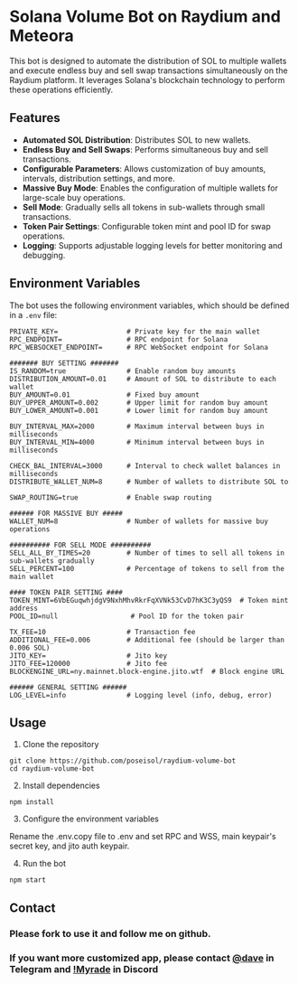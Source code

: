 # Solana Volume Bot on Raydium and Meteora

This bot is designed to automate the distribution of SOL to multiple wallets and execute endless buy and sell swap transactions simultaneously on the Raydium platform. It leverages Solana's blockchain technology to perform these operations efficiently.

## Features

- **Automated SOL Distribution**: Distributes SOL to new wallets.
- **Endless Buy and Sell Swaps**: Performs simultaneous buy and sell transactions.
- **Configurable Parameters**: Allows customization of buy amounts, intervals, distribution settings, and more.
- **Massive Buy Mode**: Enables the configuration of multiple wallets for large-scale buy operations.
- **Sell Mode**: Gradually sells all tokens in sub-wallets through small transactions.
- **Token Pair Settings**: Configurable token mint and pool ID for swap operations.
- **Logging**: Supports adjustable logging levels for better monitoring and debugging.

## Environment Variables

The bot uses the following environment variables, which should be defined in a `.env` file:

```env
PRIVATE_KEY=                 # Private key for the main wallet
RPC_ENDPOINT=                # RPC endpoint for Solana
RPC_WEBSOCKET_ENDPOINT=      # RPC WebSocket endpoint for Solana

####### BUY SETTING #######
IS_RANDOM=true               # Enable random buy amounts
DISTRIBUTION_AMOUNT=0.01     # Amount of SOL to distribute to each wallet
BUY_AMOUNT=0.01              # Fixed buy amount
BUY_UPPER_AMOUNT=0.002       # Upper limit for random buy amount
BUY_LOWER_AMOUNT=0.001       # Lower limit for random buy amount

BUY_INTERVAL_MAX=2000        # Maximum interval between buys in milliseconds
BUY_INTERVAL_MIN=4000        # Minimum interval between buys in milliseconds

CHECK_BAL_INTERVAL=3000      # Interval to check wallet balances in milliseconds
DISTRIBUTE_WALLET_NUM=8      # Number of wallets to distribute SOL to

SWAP_ROUTING=true            # Enable swap routing

###### FOR MASSIVE BUY #####
WALLET_NUM=8                 # Number of wallets for massive buy operations

########## FOR SELL MODE ##########
SELL_ALL_BY_TIMES=20         # Number of times to sell all tokens in sub-wallets gradually
SELL_PERCENT=100             # Percentage of tokens to sell from the main wallet

#### TOKEN PAIR SETTING ####
TOKEN_MINT=6VbEGuqwhjdgV9NxhMhvRkrFqXVNk53CvD7hK3C3yQS9  # Token mint address
POOL_ID=null                  # Pool ID for the token pair

TX_FEE=10                    # Transaction fee
ADDITIONAL_FEE=0.006         # Additional fee (should be larger than 0.006 SOL)
JITO_KEY=                    # Jito key
JITO_FEE=120000              # Jito fee
BLOCKENGINE_URL=ny.mainnet.block-engine.jito.wtf  # Block engine URL

###### GENERAL SETTING ######
LOG_LEVEL=info               # Logging level (info, debug, error)
```

## Usage
1. Clone the repository
```
git clone https://github.com/poseisol/raydium-volume-bot
cd raydium-volume-bot
```
2. Install dependencies
```
npm install
```
3. Configure the environment variables

Rename the .env.copy file to .env and set RPC and WSS, main keypair's secret key, and jito auth keypair.

4. Run the bot

```
npm start
```

## Contact

### Please fork to use it and follow me on github.

### If you want more customized app, please contact [@dave](https://t.me/davevasu) in Telegram and [!Myrade](https://discordapp.com/users/197424152603394049) in Discord

